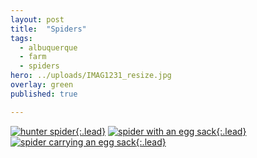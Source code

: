 ```yaml
---
layout: post
title:  "Spiders"
tags:
  - albuquerque
  - farm
  - spiders
hero: ../uploads/IMAG1231_resize.jpg
overlay: green
published: true

---
```


[![hunter spider](../uploads/IMAG1231_resize.jpg){:.lead}](../uploads/IMAG1231.jpg)
[![spider with an egg sack](../uploads/IMAG1325_1_resize.jpg){:.lead}](../uploads/IMAG1325_1.jpg)
[![spider carrying an egg sack](../uploads/IMAG1333_resize.jpg){:.lead}](../uploads/IMAG1333.jpg)